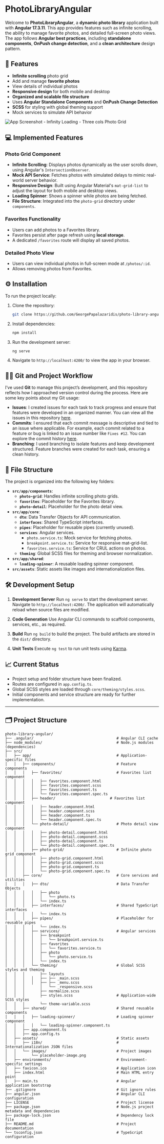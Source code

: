 # PhotoLibraryAngular

Welcome to **PhotoLibraryAngular**, a **dynamic photo library** application built with **Angular 17.3.11**. This app provides features such as infinite scrolling, the ability to manage favorite photos, and detailed full-screen photo views. The app follows **Angular best practices**, including **standalone components**, **OnPush change detection**, and a **clean architecture** design pattern.

## 🚀 Features

-   **Infinite scrolling** photo grid
-   Add and manage **favorite photos**
-   View details of individual photos
-   **Responsive design** for both mobile and desktop
-   **Organized and scalable file structure**
-   Uses **Angular Standalone Components** and **OnPush Change Detection**
-   **SCSS** for styling with global theming support
-   Mock services to simulate API behavior

![App Screenshot - Infinity Loading - Three cols Photo Grid](https://github.com/user-attachments/assets/b5ae52a6-f7af-4829-b765-8dd44f4f3953)


## 💻 Implemented Features

### Photo Grid Component

-   **Infinite Scrolling**: Displays photos dynamically as the user scrolls down, using Angular's `IntersectionObserver`.
-   **Mock API Service**: Fetches photos with simulated delays to mimic real-world server behavior.
-   **Responsive Design**: Built using Angular Material's `mat-grid-list` to adjust the layout for both mobile and desktop views.
-   **Loading Spinner**: Shows a spinner while photos are being fetched.
-   **File Structure**: Integrated into the `photo-grid` directory under `components`.

### Favorites Functionality

-   Users can add photos to a Favorites library.
-   Favorites persist after page refresh using **local storage**.
-   A dedicated `/favorites` route will display all saved photos.

### Detailed Photo View

-   Users can view individual photos in full-screen mode at `/photos/:id`.
-   Allows removing photos from Favorites.

## ⚙️ Installation

To run the project locally:

1. Clone the repository:

    ```bash
    git clone https://github.com/GeorgePapalazaridis/photo-library-angular.git
    ```

2. Install dependencies:

    ```bash
    npm install
    ```

3. Run the development server:

    ```bash
    ng serve
    ```

4. Navigate to `http://localhost:4200/` to view the app in your browser.

## 🧑‍💻 Git and Project Workflow

I’ve used **Git** to manage this project’s development, and this repository reflects how I approached version control during the process. Here are some key points about my Git usage:

-   **Issues**: I created issues for each task to track progress and ensure that features were developed in an organized manner. You can view all the issues in this repository [here](https://github.com/GeorgePapalazaridis/photo-library-angular/issues).
-   **Commits**: I ensured that each commit message is descriptive and tied to an issue where applicable. For example, each commit related to a feature or bug is linked to an issue number like `Fixes #12`. You can explore the commit history [here](https://github.com/GeorgePapalazaridis/photo-library-angular/commits?author=GeorgePapalazaridis&since=2024-11-28&until=2024-11-30).
-   **Branching**: I used branching to isolate features and keep development structured. Feature branches were created for each task, ensuring a clean history.

## 📂 File Structure

The project is organized into the following key folders:

-   **`src/app/components`**:
    -   **`photo-grid`**: Handles infinite scrolling photo grids.
    -   **`favorites`**: Placeholder for the Favorites library.
    -   **`photo-detail`**: Placeholder for the photo detail view.
-   **`src/app/core`**:
    -   **`dto`**: Data Transfer Objects for API communication.
    -   **`interfaces`**: Shared TypeScript interfaces.
    -   **`pipes`**: Placeholder for reusable pipes (currently unused).
    -   **`services`**: Angular services.
        -   `photo.service.ts`: Mock service for fetching photos.
        -   `breakpoint.service.ts`: Service for responsive mat-grid-list.
        -   `favorites.service.ts`: Service for CRUL actions on photos.
    -   **`theming`**: Global SCSS files for theming and browser normalization.
-   **`src/app/shared`**:
    -   **`loading-spinner`**: A reusable loading spinner component.
-   **`src/assets`**: Static assets like images and internationalization files.

## 🛠️ Development Setup

1. **Development Server**
   Run `ng serve` to start the development server. Navigate to `http://localhost:4200/`. The application will automatically reload when source files are modified.

2. **Code Generation**
   Use Angular CLI commands to scaffold components, services, etc., as required.

3. **Build**
   Run `ng build` to build the project. The build artifacts are stored in the `dist/` directory.

4. **Unit Tests**
   Execute `ng test` to run unit tests using [Karma](https://karma-runner.github.io).

## 📈 Current Status

-   Project setup and folder structure have been finalized.
-   Routes are configured in `app.config.ts`.
-   Global SCSS styles are loaded through `core/theming/styles.scss`.
-   Initial components and service structure are ready for further implementation.

---

## 🗂️ Project Structure

```plaintext
photo-library-angular/
├── .angular/                                      # Angular CLI cache
├── node_modules/                                  # Node.js modules (dependencies)
├── src/
│   ├── app/                                       # Application-specific files
│   │   ├── components/                            # Feature components
│   │   │   ├── favorites/                         # Favorites list component
│   │   │   │   ├── favorites.component.html
│   │   │   │   ├── favorites.component.scss
│   │   │   │   ├── favorites.component.ts
│   │   │   │   └── favorites.component.spec.ts
│   │   │   ├── header/                         # Favorites list component
│   │   │   │   ├── header.component.html
│   │   │   │   ├── header.component.scss
│   │   │   │   ├── header.component.ts
│   │   │   │   └── header.component.spec.ts
│   │   │   └── photo-detail/                      # Photo detail view component
│   │   │   │   ├── photo-detail.component.html
│   │   │   │   ├── photo-detail.component.scss
│   │   │   │   ├── photo-detail.component.ts
│   │   │   │   └── photo-detail.component.spec.ts
│   │   │   ├── photo-grid/                        # Infinite photo grid component
│   │   │   │   ├── photo-grid.component.html
│   │   │   │   ├── photo-grid.component.scss
│   │   │   │   ├── photo-grid.component.ts
│   │   │   │   └── photo-grid.component.spec.ts
│   │   ├── core/                                  # Core services and utilities
│   │   │   ├── dto/                               # Data Transfer Objects
│   │   │   │   ├── photo
│   │   │   │   │   └── photo.ts
│   │   │   │   └── index.ts
│   │   │   ├── interfaces/                        # Shared TypeScript interfaces
│   │   │   │   └── index.ts
│   │   │   ├── pipes/                             # Placeholder for reusable pipes
│   │   │   │   └── index.ts
│   │   │   ├── services/                          # Angular services
│   │   │   │   ├── breakpoint
│   │   │   │   │   └── breakpoint.service.ts
│   │   │   │   ├── favorites
│   │   │   │   │   └── favorites.service.ts
│   │   │   │   ├── photo
│   │   │   │   │   └── photo.service.ts
│   │   │   │   └── index.ts
│   │   │   └── theming/                           # Global SCSS styles and theming
│   │   │       ├── layouts
│   │   │   │   ├── ├── _main.scss
│   │   │   │   ├── ├── _menu.scss
│   │   │       │   └── _responsive.scss
│   │   │       ├── normalize.scss
│   │   │       ├── styles.scss                    # Application-wide SCSS styles
│   │   │       └── theme-variable.scss
│   │   ├── shared/                                # Shared reusable components
│   │   │   ├── loading-spinner/                   # Loading spinner component
│   │   │   │   └── loading-spinner.component.ts
│   │   ├── app.component.ts
│   │   ├── app.config.ts
│   ├── assets/                                    # Static assets
│   │   ├── i18n/                                  # Internationalization JSON files
│   │   └── images/                                # Project images
│   │       └── placeholder-image.png
│   ├── environments/                              # Environment-specific settings
│   ├── favicon.ico                                # Application icon
│   ├── index.html                                 # Main HTML entry point
│   ├── main.ts                                    # Angular application bootstrap
├── .gitignore                                     # Git ignore rules
├── angular.json                                   # Angular CLI configuration
├── LICENSE                                        # Project license
├── package.json                                   # Node.js project metadata and dependencies
├── package-lock.json                              # Dependency lock file
├── README.md                                      # Project documentation
└── tsconfig.json                                  # TypeScript configuration
```
